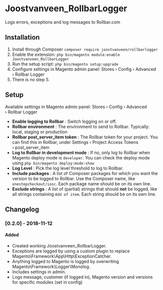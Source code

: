 # Joostvanveen_RollbarLogger
Logs errors, exceptions and log messages to Rollbar.com 

## Installation
1. Install through Composer `composer require joostvanveen/rollbarlogger`
1. Enable the extension: `php bin/magento module:enable Joostvanveen_RollbarLogger`
1. Run the setup script: `php bin/magento setup:upgrade`
1. Configure settings in Magento admin panel: Stores › Config › Advanced › Rollbar Logger
1. There is no step 5.

## Setup
Available settings in Magento admin panel: Stores › Config › Advanced › Rollbar Logger
* **Enable logging to Rollbar** : Switch logging on or off.
* **Rollbar environment** : The environment to send to Rollbar. Typically: local, staging or production
* **Rollbar post_server_item token** : The Rollbar token for your project. You can find this in Rollbar, under Settings › Project Access Tokens › post_server_item
* **Log to Rollbar in development mode** : If no, only log to Rollbar when Magento deploy mode is `developer`. You can check the deploy mode using `php bin/magento deploy:mode:show`
* **Log Level** : Pick the log level threshold to log to Rollbar.
* **Include packages** : A list of Composer packages for which you want the version to be logged to Rollbar. Use the Composer name, like `onestepcheckout/iosc`. Each package name should be on its own line.
* **Exclude strings** : A list of (partial) strings that should **not** be logged, like all strings containing `Add of item`. Each string should be on its own line.

## Changelog

### [0.2.0] - 2018-11-12
#### Added
* Created working Joostvanveen_RollbarLogger.
* Exceptions are logged by using a custom plugin to replace Magento\Framework\App\Http\ExceptionCatcher.
* Anything logged to Magento is logged by overwriting Magento\Framework\Logger\Monolog.
* Includes settings in admin.
* Logs message, customer (if logged in), Magento version and versions for specific modules (set in config)
